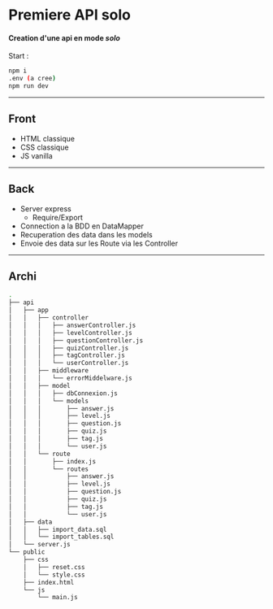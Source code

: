 # Premiere API solo

#### Creation d'une api en mode *solo*

Start :

```bash
npm i
.env (a cree)
npm run dev
```

---

## Front

- HTML classique
- CSS classique
- JS vanilla

---

## Back

- Server express
  - Require/Export
- Connection a la BDD en DataMapper
- Recuperation des data dans les models
- Envoie des data sur les Route via les Controller

---

## Archi

```bash
.
├── api
│   ├── app
│   │   ├── controller
│   │   │   ├── answerController.js
│   │   │   ├── levelController.js
│   │   │   ├── questionController.js
│   │   │   ├── quizController.js
│   │   │   ├── tagController.js
│   │   │   └── userController.js
│   │   ├── middleware
│   │   │   └── errorMiddelware.js
│   │   ├── model
│   │   │   ├── dbConnexion.js
│   │   │   └── models
│   │   │       ├── answer.js
│   │   │       ├── level.js
│   │   │       ├── question.js
│   │   │       ├── quiz.js
│   │   │       ├── tag.js
│   │   │       └── user.js
│   │   └── route
│   │       ├── index.js
│   │       └── routes
│   │           ├── answer.js
│   │           ├── level.js
│   │           ├── question.js
│   │           ├── quiz.js
│   │           ├── tag.js
│   │           └── user.js
│   ├── data
│   │   ├── import_data.sql
│   │   └── import_tables.sql
│   └── server.js
└── public
    ├── css
    │   ├── reset.css
    │   └── style.css
    ├── index.html
    └── js
        └── main.js
```
